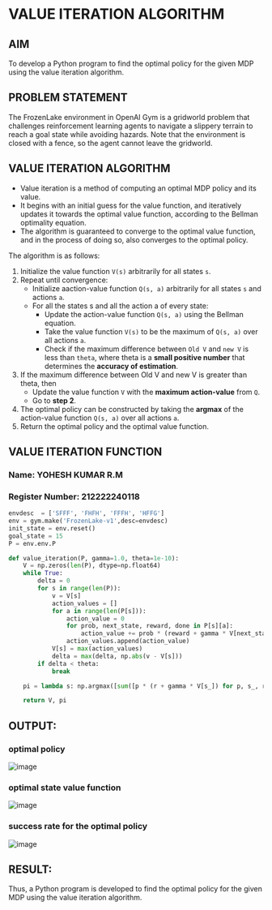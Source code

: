 # VALUE ITERATION ALGORITHM

## AIM
To develop a Python program to find the optimal policy for the given MDP using the value iteration algorithm.
## PROBLEM STATEMENT
The FrozenLake environment in OpenAI Gym is a gridworld problem that challenges reinforcement learning agents to navigate a slippery terrain to reach a goal state while avoiding hazards. Note that the environment is closed with a fence, so the agent cannot leave the gridworld.
## VALUE ITERATION ALGORITHM
- Value iteration is a method of computing an optimal MDP policy  and its value.
- It begins with an initial guess for the value function, and iteratively updates it towards the optimal value function, according to the Bellman optimality equation.
- The algorithm is guaranteed to converge to the optimal value function, and in the process of doing so, also converges to the optimal policy.

The algorithm is as follows:
1. Initialize the value function `V(s)` arbitrarily for all states `s`.
2. Repeat until convergence:
    - Initialize aaction-value function `Q(s, a)` arbitrarily for all states `s` and actions `a`.
    - For all the states s and all the action a of every state:
        - Update the action-value function `Q(s, a)` using the Bellman equation.
        - Take the value function `V(s)` to be the maximum of `Q(s, a)` over all actions `a`.
        - Check if the maximum difference between `Old V` and `new V` is less than `theta`, where theta is a **small positive number** that determines the **accuracy of estimation**.
3. If the maximum difference between Old V and new V is greater than theta, then
    - Update the value function `V` with the **maximum action-value** from `Q`.
    - Go to **step 2**.
4. The optimal policy can be constructed by taking the **argmax** of the action-value function `Q(s, a)` over all actions `a`.
5. Return the optimal policy and the optimal value function.

## VALUE ITERATION FUNCTION
### Name: YOHESH KUMAR R.M
### Register Number: 212222240118
```python
envdesc  = ['SFFF', 'FHFH', 'FFFH', 'HFFG']
env = gym.make('FrozenLake-v1',desc=envdesc)
init_state = env.reset()
goal_state = 15
P = env.env.P
```
```python
def value_iteration(P, gamma=1.0, theta=1e-10):
    V = np.zeros(len(P), dtype=np.float64)
    while True:
        delta = 0
        for s in range(len(P)):
            v = V[s]
            action_values = []
            for a in range(len(P[s])):
                action_value = 0
                for prob, next_state, reward, done in P[s][a]:
                    action_value += prob * (reward + gamma * V[next_state] * (not done))
                action_values.append(action_value)
            V[s] = max(action_values)
            delta = max(delta, np.abs(v - V[s]))
        if delta < theta:
            break

    pi = lambda s: np.argmax([sum([p * (r + gamma * V[s_]) for p, s_, r, _ in P[s][a]]) for a in range(len(P[s]))])

    return V, pi
```

## OUTPUT:
### optimal policy
![image](https://github.com/user-attachments/assets/cf14e10d-5f07-4cbe-b43c-15736b9cf78a)
### optimal state value function 
![image](https://github.com/user-attachments/assets/c6c2af59-ead6-413a-bc38-45b86c967906)
### success rate for the optimal policy
![image](https://github.com/user-attachments/assets/6ce1e423-b830-495b-bc37-0cbebf53f26b)


## RESULT:

Thus, a Python program is developed to find the optimal policy for the given MDP using the value iteration algorithm.
